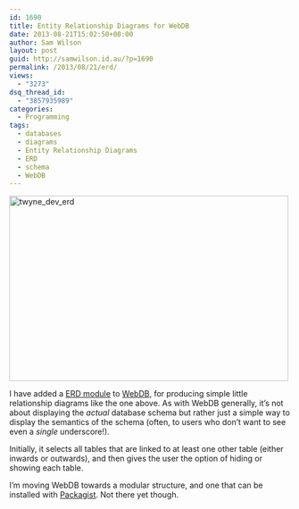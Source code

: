 ```yaml
---
id: 1690
title: Entity Relationship Diagrams for WebDB
date: 2013-08-21T15:02:50+00:00
author: Sam Wilson
layout: post
guid: http://samwilson.id.au/?p=1690
permalink: /2013/08/21/erd/
views:
  - "3273"
dsq_thread_id:
  - "3857935989"
categories:
  - Programming
tags:
  - databases
  - diagrams
  - Entity Relationship Diagrams
  - ERD
  - schema
  - WebDB
---
```

[<img src="http://samwilson.id.au/wp-content/uploads/2013/08/twyne_dev_erd-500x332.png" alt="twyne_dev_erd" width="500" height="332" class="aligncenter size-medium wp-image-1691" srcset="https://samwilson.id.au/wp-content/uploads/2013/08/twyne_dev_erd-500x332.png 500w, https://samwilson.id.au/wp-content/uploads/2013/08/twyne_dev_erd-150x99.png 150w, https://samwilson.id.au/wp-content/uploads/2013/08/twyne_dev_erd.png 680w" sizes="(max-width: 500px) 100vw, 500px" />](http://samwilson.id.au/wp-content/uploads/2013/08/twyne_dev_erd.png)

I have added a [ERD module](https://github.com/samwilson/kohana_webdb_erd) to [WebDB](https://github.com/samwilson/kohana_webdb), for producing simple little relationship diagrams like the one above. As with WebDB generally, it&#8217;s not about displaying the _actual_ database schema but rather just a simple way to display the semantics of the schema (often, to users who don&#8217;t want to see even a _single_ underscore!).

Initially, it selects all tables that are linked to at least one other table (either inwards or outwards), and then gives the user the option of hiding or showing each table.

I&#8217;m moving WebDB towards a modular structure, and one that can be installed with [Packagist](https://packagist.org/packages/samwilson/kohana_webdb_erd). Not there yet though.
